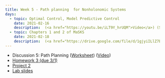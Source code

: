 ```yaml
---
title: Week 5 - Path planning  for Nonholonomic Systems
days:
  - topic: Optimal Control, Model Predictive Control 
    date: 2021-02-16
    description:  (<a href="https://youtu.be/iLT9Y_hrUQM">Video</a>) (Scribe Notes) <br /> Reading 
  - topic: Chapters 1 and 2 of MaSKS
    date: 2021-02-18
    description:  (<a href="https://drive.google.com/file/d/1gjyiILlZ7BEuUk6nonSbYdbmL7B5WHbk/view?usp=sharing">Slides</a>) (<a href="https://youtu.be/jctQOzluyf0">Video</a>) (Scribe Notes) <br /> Reading - MaSKS Ch 1, 2
---
```


- Discussion 5: Path Planning ([Worksheet](../assets/discussions/106B_Dis_5_Worksheet-2.pdf)) (<a href="https://youtu.be/0OLU0cCsXCM">Video</a>)
- [Homework 3 (due 3/1)](../assets/hw/hw3.zip)
- [Project 2](../assets/projects/EECS_106B_project2-3.pdf)
- <a href="https://docs.google.com/presentation/d/1iu3mk9JiiLI7O6EMImO0h1ZZZhPfzYCsh29tgdFXuF4/edit?usp=sharing">Lab slides</a>

